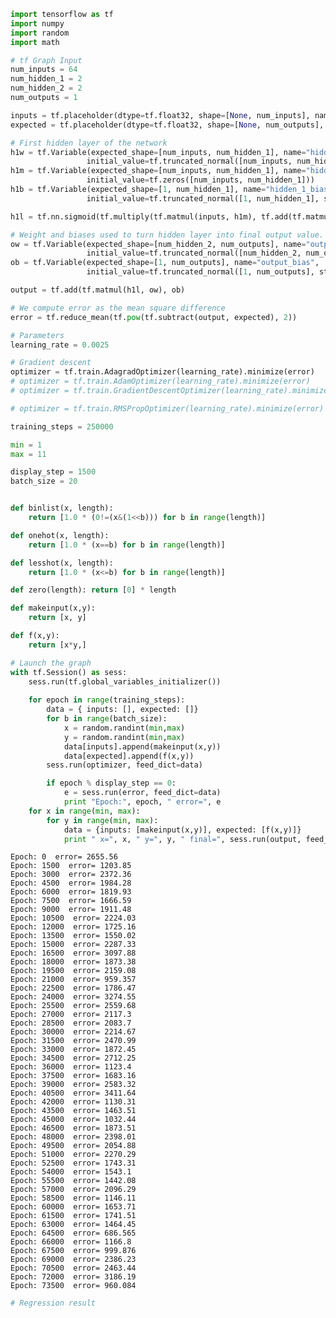 

```python
import tensorflow as tf
import numpy
import random
import math
```


```python
# tf Graph Input
num_inputs = 64
num_hidden_1 = 2
num_hidden_2 = 2
num_outputs = 1

inputs = tf.placeholder(dtype=tf.float32, shape=[None, num_inputs], name="inputs")
expected = tf.placeholder(dtype=tf.float32, shape=[None, num_outputs], name="expected")

# First hidden layer of the network 
h1w = tf.Variable(expected_shape=[num_inputs, num_hidden_1], name="hidden_1_weight", 
                 initial_value=tf.truncated_normal([num_inputs, num_hidden_1], stddev=0.25))
h1m = tf.Variable(expected_shape=[num_inputs, num_hidden_1], name="hidden_1_weight", 
                 initial_value=tf.zeros([num_inputs, num_hidden_1]))
h1b = tf.Variable(expected_shape=[1, num_hidden_1], name="hidden_1_bias", 
                 initial_value=tf.truncated_normal([1, num_hidden_1], stddev=0.25))

h1l = tf.nn.sigmoid(tf.multiply(tf.matmul(inputs, h1m), tf.add(tf.matmul(inputs, h1w), h1b)))

# Weight and biases used to turn hidden layer into final output value. 
ow = tf.Variable(expected_shape=[num_hidden_2, num_outputs], name="output_weight", 
                 initial_value=tf.truncated_normal([num_hidden_2, num_outputs], stddev=0.25))
ob = tf.Variable(expected_shape=[1, num_outputs], name="output_bias", 
                 initial_value=tf.truncated_normal([1, num_outputs], stddev=0.25))

output = tf.add(tf.matmul(h1l, ow), ob)

# We compute error as the mean square difference 
error = tf.reduce_mean(tf.pow(tf.subtract(output, expected), 2))
```


```python
# Parameters
learning_rate = 0.0025

# Gradient descent
optimizer = tf.train.AdagradOptimizer(learning_rate).minimize(error)
# optimizer = tf.train.AdamOptimizer(learning_rate).minimize(error)
# optimizer = tf.train.GradientDescentOptimizer(learning_rate).minimize(error)

# optimizer = tf.train.RMSPropOptimizer(learning_rate).minimize(error)
```


```python
training_steps = 250000

min = 1
max = 11

display_step = 1500
batch_size = 20


def binlist(x, length):
    return [1.0 * (0!=(x&(1<<b))) for b in range(length)]

def onehot(x, length):
    return [1.0 * (x==b) for b in range(length)]

def lesshot(x, length):
    return [1.0 * (x<=b) for b in range(length)]

def zero(length): return [0] * length 

def makeinput(x,y):
    return [x, y]

def f(x,y):  
    return [x*y,]

# Launch the graph
with tf.Session() as sess:
    sess.run(tf.global_variables_initializer())
    
    for epoch in range(training_steps):
        data = { inputs: [], expected: []}
        for b in range(batch_size):
            x = random.randint(min,max)
            y = random.randint(min,max)
            data[inputs].append(makeinput(x,y))
            data[expected].append(f(x,y))
        sess.run(optimizer, feed_dict=data)

        if epoch % display_step == 0:
            e = sess.run(error, feed_dict=data)
            print "Epoch:", epoch, " error=", e
    for x in range(min, max):
        for y in range(min, max):
            data = {inputs: [makeinput(x,y)], expected: [f(x,y)]}
            print " x=", x, " y=", y, " final=", sess.run(output, feed_dict=data), " err=",  sess.run(error, feed_dict=data)
```

    Epoch: 0  error= 2655.56
    Epoch: 1500  error= 1203.85
    Epoch: 3000  error= 2372.36
    Epoch: 4500  error= 1984.28
    Epoch: 6000  error= 1819.93
    Epoch: 7500  error= 1666.59
    Epoch: 9000  error= 1911.48
    Epoch: 10500  error= 2224.03
    Epoch: 12000  error= 1725.16
    Epoch: 13500  error= 1550.02
    Epoch: 15000  error= 2287.33
    Epoch: 16500  error= 3097.88
    Epoch: 18000  error= 1873.38
    Epoch: 19500  error= 2159.08
    Epoch: 21000  error= 959.357
    Epoch: 22500  error= 1786.47
    Epoch: 24000  error= 3274.55
    Epoch: 25500  error= 2559.68
    Epoch: 27000  error= 2117.3
    Epoch: 28500  error= 2083.7
    Epoch: 30000  error= 2214.67
    Epoch: 31500  error= 2470.99
    Epoch: 33000  error= 1872.45
    Epoch: 34500  error= 2712.25
    Epoch: 36000  error= 1123.4
    Epoch: 37500  error= 1683.16
    Epoch: 39000  error= 2583.32
    Epoch: 40500  error= 3411.64
    Epoch: 42000  error= 1130.31
    Epoch: 43500  error= 1463.51
    Epoch: 45000  error= 1032.44
    Epoch: 46500  error= 1873.51
    Epoch: 48000  error= 2398.01
    Epoch: 49500  error= 2054.88
    Epoch: 51000  error= 2270.29
    Epoch: 52500  error= 1743.31
    Epoch: 54000  error= 1543.1
    Epoch: 55500  error= 1442.08
    Epoch: 57000  error= 2096.29
    Epoch: 58500  error= 1146.11
    Epoch: 60000  error= 1653.71
    Epoch: 61500  error= 1741.51
    Epoch: 63000  error= 1464.45
    Epoch: 64500  error= 686.565
    Epoch: 66000  error= 1166.8
    Epoch: 67500  error= 999.876
    Epoch: 69000  error= 2386.23
    Epoch: 70500  error= 2463.44
    Epoch: 72000  error= 3186.19
    Epoch: 73500  error= 960.084



```python
# Regression result
```


```python

```


```python

```
